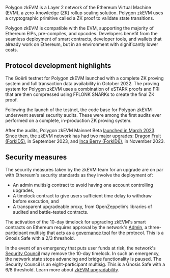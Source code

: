 Polygon zkEVM is a Layer 2 network of the Ethereum Virtual Machine (EVM), a zero-knowledge (ZK) rollup scaling solution. Polygon zkEVM uses a cryptographic primitive called a ZK proof to validate state transitions.

Polygon zkEVM is compatible with the EVM, supporting the majority of Ethereum EIPs, pre-compiles, and opcodes. Developers benefit from the seamless deployment of smart contracts, developer tools, and wallets that already work on Ethereum, but in an environment with significantly lower costs. 


## Protocol development highlights

The Goërli testnet for Polygon zkEVM launched with a complete ZK proving system and full transaction data availability in October 2022. The proving system for Polygon zkEVM uses a combination of eSTARK proofs and FRI that are then compressed using FFLONK SNARKs to create the final ZK proof.

Following the launch of the testnet, the code base for Polygon zkEVM underwent several security audits. These were among the first audits ever performed on a complete, in-production ZK proving system. 

After the audits, Polygon zkEVM Mainnet Beta [launched in March 2023](https://www.youtube.com/watch?v=UvQIX5i09A4&ab_channel=ETHGlobal). Since then, the zkEVM network has had two major upgrades: [Dragon Fruit (ForkID5)](https://polygon.technology/blog/polygon-zkevm-dragon-fruit-upgrade-with-new-opcode-coming-to-mainnet-beta), in September 2023, and [Inca Berry (ForkID6)](https://polygon.technology/blog/polygon-zkevm-inca-berry-upgrade-coming-to-mainnet-beta), in November 2023.

## Security measures

The security measures taken by the zkEVM team for an upgrade are on par with Ethereum's security standards as they involve the deployment of:

- An admin multisig contract to avoid having one account controlling upgrades,
- A timelock contract to give users sufficient time delay to withdraw before execution, and
- A transparent upgradeable proxy, from OpenZeppelin’s libraries of audited and battle-tested contracts.

The activation of the 10-day timelock for upgrading zkEVM's smart contracts on Ethereum requires approval by the network's [Admin](https://etherscan.io/address/0x242daE44F5d8fb54B198D03a94dA45B5a4413e21), a three-participant multisig that acts as a [governance tool](https://wiki.polygon.technology/docs/zkevm/protocol/admin-role/#:~:text=Governance%20of%20zKEVM%20Contracts%E2%80%8B&text=sol%20contract%20instance%20is%20assigned,of%20Polygon%20zkEVM%20L1%20contracts.) for the protocol. This is a Gnosis Safe with a 2/3 threshold.

In the event of an emergency that puts user funds at risk, the network's [Security Council](https://etherscan.io/address/0x37c58Dfa7BF0A165C5AAEdDf3e2EdB475ac6Dcb6) may remove the 10-day timelock. In such an emergency, the network state stops advancing and bridge functionality is paused. The Security Council is an eight-participant multisig. This is a Gnosis Safe with a 6/8 threshold. Learn more about [zkEVM upgradability](https://docs-staging.polygon.technology/zkEVM/architecture/protocol/upgradability/).



